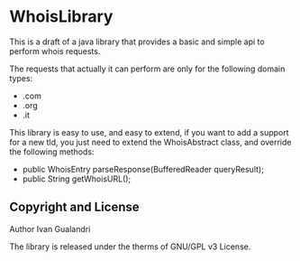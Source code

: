 WhoisLibrary
==================

This is a draft of a java library that provides a basic and simple api to perform whois requests. 

The requests that actually it can perform are only for the following domain types: 
* .com
* .org 
* .it

This library is easy to use, and easy to extend, if you want to add a support for a new tld, you just need to extend the WhoisAbstract class, and override the following methods:
* public WhoisEntry parseResponse(BufferedReader queryResult);
* public String getWhoisURL();

Copyright and License
---------------------
Author Ivan Gualandri

The library is released under the therms of GNU/GPL v3 License.
